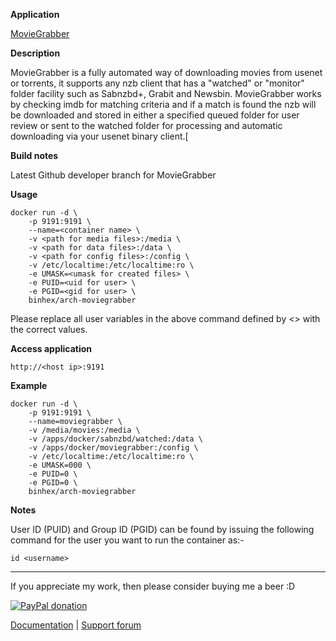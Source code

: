 **Application**

[MovieGrabber](https://github.com/binhex/moviegrabber)

**Description**

MovieGrabber is a fully automated way of downloading movies from usenet or torrents, it supports any nzb client that has a "watched" or "monitor" folder facility such as Sabnzbd+, Grabit and Newsbin. MovieGrabber works by checking imdb for matching criteria and if a match is found the nzb will be downloaded and stored in either a specified queued folder for user review or sent to the watched folder for processing and automatic downloading via your usenet binary client.[

**Build notes**

Latest Github developer branch for MovieGrabber

**Usage**
```
docker run -d \
    -p 9191:9191 \
    --name=<container name> \
    -v <path for media files>:/media \
    -v <path for data files>:/data \
    -v <path for config files>:/config \
    -v /etc/localtime:/etc/localtime:ro \
    -e UMASK=<umask for created files> \
    -e PUID=<uid for user> \
    -e PGID=<gid for user> \
    binhex/arch-moviegrabber
```

Please replace all user variables in the above command defined by <> with the correct values.

**Access application**

`http://<host ip>:9191`

**Example**
```
docker run -d \
    -p 9191:9191 \
    --name=moviegrabber \
    -v /media/movies:/media \
    -v /apps/docker/sabnzbd/watched:/data \
    -v /apps/docker/moviegrabber:/config \
    -v /etc/localtime:/etc/localtime:ro \
    -e UMASK=000 \
    -e PUID=0 \
    -e PGID=0 \
    binhex/arch-moviegrabber
```

**Notes**

User ID (PUID) and Group ID (PGID) can be found by issuing the following command for the user you want to run the container as:-

```
id <username>
```
___
If you appreciate my work, then please consider buying me a beer  :D

[![PayPal donation](https://www.paypal.com/en_US/i/btn/btn_donate_SM.gif)](https://www.paypal.com/cgi-bin/webscr?cmd=_s-xclick&hosted_button_id=MM5E27UX6AUU4)

[Documentation](https://github.com/binhex/documentation) | [Support forum](http://lime-technology.com/forum/index.php?topic=45842.0)